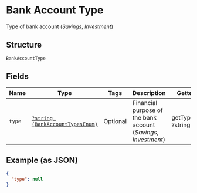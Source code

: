
# Bank Account Type

Type of bank account (<i>Savings</i>, <i>Investment</i>)

## Structure

`BankAccountType`

## Fields

| Name | Type | Tags | Description | Getter | Setter |
|  --- | --- | --- | --- | --- | --- |
| `type` | [`?string (BankAccountTypesEnum)`](../../doc/models/bank-account-types-enum.md) | Optional | Financial purpose of the bank account (<i>Savings</i>, <i>Investment</i>) | getType(): ?string | setType(?string type): void |

## Example (as JSON)

```json
{
  "type": null
}
```

